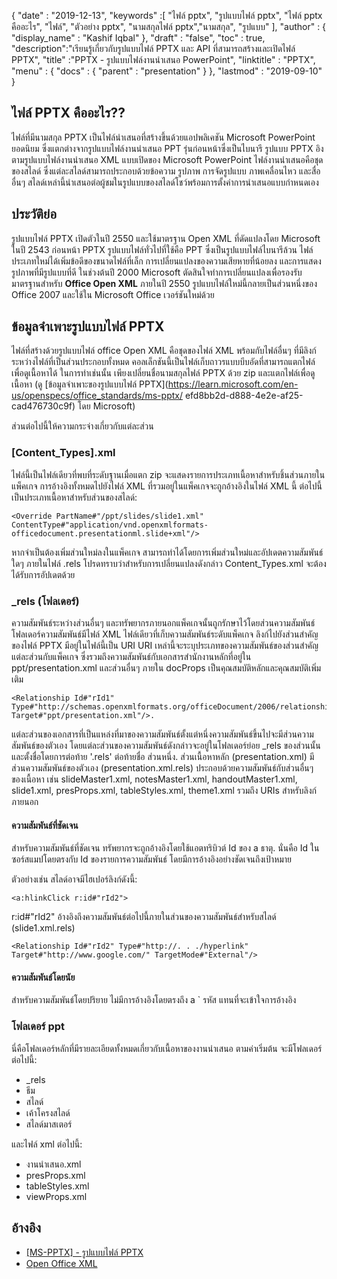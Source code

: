 {
  "date" : "2019-12-13",
  "keywords" :[ "ไฟล์ pptx", "รูปแบบไฟล์ pptx", "ไฟล์ pptx คืออะไร", "ไฟล์", "ตัวอย่าง pptx", "นามสกุลไฟล์ pptx","นามสกุล", "รูปแบบ" ],
  "author" : {
    "display_name" : "Kashif Iqbal"
},
  "draft" : "false",
  "toc" : true,
  "description":"เรียนรู้เกี่ยวกับรูปแบบไฟล์ PPTX และ API ที่สามารถสร้างและเปิดไฟล์ PPTX",
  "title" :"PPTX - รูปแบบไฟล์งานนำเสนอ PowerPoint",
  "linktitle" : "PPTX",
  "menu" : {
    "docs" : {
      "parent" : "presentation"
}
},
  "lastmod" : "2019-09-10"
}

## ไฟล์ PPTX คืออะไร??

ไฟล์ที่มีนามสกุล PPTX เป็นไฟล์นำเสนอที่สร้างขึ้นด้วยแอปพลิเคชัน Microsoft PowerPoint ยอดนิยม ซึ่งแตกต่างจากรูปแบบไฟล์งานนำเสนอ PPT รุ่นก่อนหน้าซึ่งเป็นไบนารี รูปแบบ PPTX อิงตามรูปแบบไฟล์งานนำเสนอ XML แบบเปิดของ Microsoft PowerPoint ไฟล์งานนำเสนอคือชุดของสไลด์ ซึ่งแต่ละสไลด์สามารถประกอบด้วยข้อความ รูปภาพ การจัดรูปแบบ ภาพเคลื่อนไหว และสื่ออื่นๆ สไลด์เหล่านี้นำเสนอต่อผู้ชมในรูปแบบของสไลด์โชว์พร้อมการตั้งค่าการนำเสนอแบบกำหนดเอง

## ประวัติย่อ

รูปแบบไฟล์ PPTX เปิดตัวในปี 2550 และใช้มาตรฐาน Open XML ที่ดัดแปลงโดย Microsoft ในปี 2543 ก่อนหน้า PPTX รูปแบบไฟล์ทั่วไปที่ใช้คือ PPT ซึ่งเป็นรูปแบบไฟล์ไบนารีล้วน ไฟล์ประเภทใหม่ได้เพิ่มข้อดีของขนาดไฟล์ที่เล็ก การเปลี่ยนแปลงของความเสียหายที่น้อยลง และการแสดงรูปภาพที่มีรูปแบบที่ดี ในช่วงต้นปี 2000 Microsoft ตัดสินใจทำการเปลี่ยนแปลงเพื่อรองรับมาตรฐานสำหรับ **Office Open XML** ภายในปี 2550 รูปแบบไฟล์ใหม่นี้กลายเป็นส่วนหนึ่งของ Office 2007 และใช้ใน Microsoft Office เวอร์ชันใหม่ด้วย

## ข้อมูลจำเพาะรูปแบบไฟล์ PPTX

ไฟล์ที่สร้างด้วยรูปแบบไฟล์ office Open XML คือชุดของไฟล์ XML พร้อมกับไฟล์อื่นๆ ที่มีลิงก์ระหว่างไฟล์ที่เป็นส่วนประกอบทั้งหมด คอลเล็กชันนี้เป็นไฟล์เก็บถาวรแบบบีบอัดที่สามารถแตกไฟล์เพื่อดูเนื้อหาได้ ในการทำเช่นนั้น เพียงเปลี่ยนชื่อนามสกุลไฟล์ PPTX ด้วย zip และแตกไฟล์เพื่อดูเนื้อหา (ดู [ข้อมูลจำเพาะของรูปแบบไฟล์ PPTX](https://learn.microsoft.com/en-us/openspecs/office_standards/ms-pptx/ efd8bb2d-d888-4e2e-af25-cad476730c9f) โดย Microsoft)

ส่วนต่อไปนี้ให้ความกระจ่างเกี่ยวกับแต่ละส่วน

### [Content_Types].xml

ไฟล์นี้เป็นไฟล์เดียวที่พบที่ระดับฐานเมื่อแตก zip จะแสดงรายการประเภทเนื้อหาสำหรับชิ้นส่วนภายในแพ็คเกจ การอ้างอิงทั้งหมดไปยังไฟล์ XML ที่รวมอยู่ในแพ็คเกจจะถูกอ้างอิงในไฟล์ XML นี้ ต่อไปนี้เป็นประเภทเนื้อหาสำหรับส่วนของสไลด์:

```
<Override PartName#"/ppt/slides/slide1.xml" ContentType#"application/vnd.openxmlformats-officedocument.presentationml.slide+xml"/>
```

หากจำเป็นต้องเพิ่มส่วนใหม่ลงในแพ็คเกจ สามารถทำได้โดยการเพิ่มส่วนใหม่และอัปเดตความสัมพันธ์ใดๆ ภายในไฟล์ .rels โปรดทราบว่าสำหรับการเปลี่ยนแปลงดังกล่าว Content_Types.xml จะต้องได้รับการอัปเดตด้วย

### \_rels (โฟลเดอร์) ###

ความสัมพันธ์ระหว่างส่วนอื่นๆ และทรัพยากรภายนอกแพ็คเกจนั้นถูกรักษาไว้โดยส่วนความสัมพันธ์ โฟลเดอร์ความสัมพันธ์มีไฟล์ XML ไฟล์เดียวที่เก็บความสัมพันธ์ระดับแพ็คเกจ ลิงก์ไปยังส่วนสำคัญของไฟล์ PPTX มีอยู่ในไฟล์นี้เป็น URI URI เหล่านี้จะระบุประเภทของความสัมพันธ์ของส่วนสำคัญแต่ละส่วนกับแพ็คเกจ ซึ่งรวมถึงความสัมพันธ์กับเอกสารสำนักงานหลักที่อยู่ใน ppt/presentation.xml และส่วนอื่นๆ ภายใน docProps เป็นคุณสมบัติหลักและคุณสมบัติเพิ่มเติม

```
<Relationship Id#"rId1" Type#"http://schemas.openxmlformats.org/officeDocument/2006/relationships/officeDocument" Target#"ppt/presentation.xml"/>.
```

แต่ละส่วนของเอกสารที่เป็นแหล่งที่มาของความสัมพันธ์ตั้งแต่หนึ่งความสัมพันธ์ขึ้นไปจะมีส่วนความสัมพันธ์ของตัวเอง โดยแต่ละส่วนของความสัมพันธ์ดังกล่าวจะอยู่ในโฟลเดอร์ย่อย \_rels ของส่วนนั้น และตั้งชื่อโดยการต่อท้าย '.rels' ต่อท้ายชื่อ ส่วนหนึ่ง. ส่วนเนื้อหาหลัก (presentation.xml) มีส่วนความสัมพันธ์ของตัวเอง (presentation.xml.rels) ประกอบด้วยความสัมพันธ์กับส่วนอื่นๆ ของเนื้อหา เช่น slideMaster1.xml, notesMaster1.xml, handoutMaster1.xml, slide1.xml, presProps.xml, tableStyles.xml, theme1.xml รวมถึง URIs สำหรับลิงก์ภายนอก

#### ความสัมพันธ์ที่ชัดเจน ####

สำหรับความสัมพันธ์ที่ชัดเจน ทรัพยากรจะถูกอ้างอิงโดยใช้แอตทริบิวต์ Id ของ a<Relationship> ธาตุ. นั่นคือ Id ในซอร์สแมปโดยตรงกับ Id ของรายการความสัมพันธ์ โดยมีการอ้างอิงอย่างชัดเจนถึงเป้าหมาย

ตัวอย่างเช่น สไลด์อาจมีไฮเปอร์ลิงก์ดังนี้:

```
<a:hlinkClick r:id#"rId2">
```

r:id#"rId2" อ้างอิงถึงความสัมพันธ์ต่อไปนี้ภายในส่วนของความสัมพันธ์สำหรับสไลด์ (slide1.xml.rels)

```
<Relationship Id#"rId2" Type#"http://. . ./hyperlink" Target#"http://www.google.com/" TargetMode#"External"/>
```

#### ความสัมพันธ์โดยนัย ####

สำหรับความสัมพันธ์โดยปริยาย ไม่มีการอ้างอิงโดยตรงถึง a `<Relationship> รหัส แทนที่จะเข้าใจการอ้างอิง

### โฟลเดอร์ ppt ###

นี่คือโฟลเดอร์หลักที่มีรายละเอียดทั้งหมดเกี่ยวกับเนื้อหาของงานนำเสนอ ตามค่าเริ่มต้น จะมีโฟลเดอร์ต่อไปนี้:

* \_rels
* ธีม
* สไลด์
* เค้าโครงสไลด์
* สไลด์มาสเตอร์

และไฟล์ xml ต่อไปนี้:

* งานนำเสนอ.xml
* presProps.xml
* tableStyles.xml
* viewProps.xml

## อ้างอิง ##

* [[MS-PPTX] - รูปแบบไฟล์ PPTX](https://learn.microsoft.com/en-us/openspecs/office_standards/ms-pptx/efd8bb2d-d888-4e2e-af25-cad476730c9f)
* [Open Office XML](http://officeopenxml.com/anatomyofOOXML-pptx.php)

